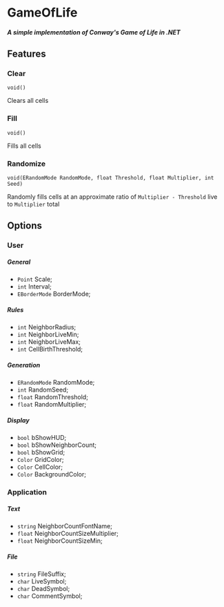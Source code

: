 # GameOfLife

##### A simple implementation of Conway's Game of Life in .NET

## Features

### Clear
`void()`

Clears all cells

### Fill
`void()`

Fills all cells

### Randomize
`void(ERandomMode RandomMode, float Threshold, float Multiplier, int Seed)`

Randomly fills cells at an approximate ratio of `Multiplier - Threshold` live to `Multiplier` total

## Options

### User
##### General
- `Point` Scale;
- `int` Interval;
- `EBorderMode` BorderMode;

##### Rules
- `int` NeighborRadius;
- `int` NeighborLiveMin;
- `int` NeighborLiveMax;
- `int` CellBirthThreshold;

##### Generation
- `ERandomMode` RandomMode;
- `int` RandomSeed;
- `float` RandomThreshold;
- `float` RandomMultiplier;

##### Display
- `bool` bShowHUD;
- `bool` bShowNeighborCount;
- `bool` bShowGrid;
- `Color` GridColor;
- `Color` CellColor;
- `Color` BackgroundColor;

### Application

##### Text
- `string` NeighborCountFontName;
- `float` NeighborCountSizeMultiplier;
- `float` NeighborCountSizeMin;

##### File
- `string` FileSuffix;
- `char` LiveSymbol;
- `char` DeadSymbol;
- `char` CommentSymbol;
